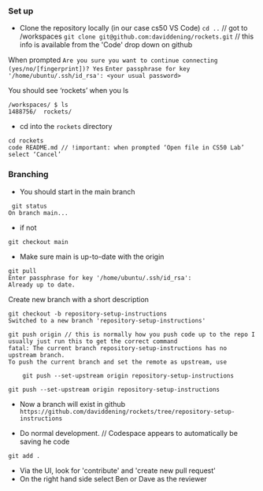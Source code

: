 
### Set up
- Clone the repository locally (in our case cs50 VS Code)
`cd ..` //  got to /workspaces
`git clone git@github.com:daviddening/rockets.git` // this info is available from the 'Code' drop down on github

When prompted
`Are you sure you want to continue connecting (yes/no/[fingerprint])? Yes`
`Enter passphrase for key '/home/ubuntu/.ssh/id_rsa': <your usual password>`

You should see ‘rockets’ when you ls

```
/workspaces/ $ ls
1488756/  rockets/
```

- cd into the `rockets` directory
```
cd rockets
code README.md // !important: when prompted ‘Open file in CS50 Lab’  select ‘Cancel’
```

### Branching
- You should start in the main branch
```
 git status
On branch main...
```
- if not
```
git checkout main
```

- Make sure main is up-to-date with the origin
```
git pull
Enter passphrase for key '/home/ubuntu/.ssh/id_rsa':
Already up to date.
```

Create new branch with a short description
```
git checkout -b repository-setup-instructions
Switched to a new branch 'repository-setup-instructions'

git push origin // this is normally how you push code up to the repo I usually just run this to get the correct command
fatal: The current branch repository-setup-instructions has no upstream branch.
To push the current branch and set the remote as upstream, use

    git push --set-upstream origin repository-setup-instructions

git push --set-upstream origin repository-setup-instructions
```
- Now a branch will exist in github
`https://github.com/daviddening/rockets/tree/repository-setup-instructions`

- Do normal development. // Codespace appears to automatically be saving he code
```
git add .
```
- Via the UI, look for 'contribute' and 'create new pull request'
- On the right hand side select Ben or Dave as the reviewer

